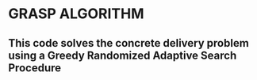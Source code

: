# GRASP ALGORITHM

## This code solves the concrete delivery problem using a Greedy Randomized Adaptive Search Procedure
